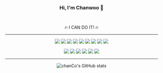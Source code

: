 <!--
**chanCo1/chanCo1** is a ✨ _special_ ✨ repository because its `README.md` (this file) appears on your GitHub profile.

Here are some ideas to get you started:

- 🔭 I’m currently working on ...
- 🌱 I’m currently learning ...
- 👯 I’m looking to collaborate on ...
- 🤔 I’m looking for help with ...
- 💬 Ask me about ...
- 📫 How to reach me: ...
- 😄 Pronouns: ...
- ⚡ Fun fact: ...
-->

<h3 align="center">
  Hi, I'm Chanwoo 🙌
</h3>

<br />

<div align="center">
  
🔥 I CAN DO IT! 🔥
  
</div>

---

<div align="center">
  
<img src="https://img.shields.io/badge/HTML5-E34F26?style=flat-square&logo=HTML5&logoColor=fff"/> <img src="https://img.shields.io/badge/CSS3-1572B6?style=flat-square&logo=CSS3&logoColor=fff"/> <img src="https://img.shields.io/badge/Scss-CC6699?style=flat-square&logo=Sass&logoColor=fff"/> <img src="https://img.shields.io/badge/JavaScript-F7DF1E?style=flat-square&logo=JavaScript&logoColor=fff"/> <img src="https://img.shields.io/badge/React-61DAFB?style=flat-square&logo=React&logoColor=fff"/> <img src="https://img.shields.io/badge/Redux-764ABC?style=flat-square&logo=Redux&logoColor=fff"/> <img src="https://img.shields.io/badge/Node.js-339933?style=flat-square&logo=Node.js&logoColor=fff"/> <img src="https://img.shields.io/badge/Express-000?style=flat-square&logo=Express&logoColor=fff"/> <img src="https://img.shields.io/badge/MongoDB-47A248?style=flat-square&logo=MongoDB&logoColor=fff"/>

<img src="https://img.shields.io/badge/MacOS-000000?style=flat-square&logo=Apple&logoColor=fff"/> <img src="https://img.shields.io/badge/iTerm2-000?style=flat-square&logo=iTerm2&logoColor=green"/> <img src="https://img.shields.io/badge/Visual Studio Code-007ACC?style=flat-square&logo=Visual Studio Code&logoColor=fff"/> <img src="https://img.shields.io/badge/Git-F05032?style=flat-square&logo=Git&logoColor=fff"/> <img src="https://img.shields.io/badge/GitHub-181717?style=flat-square&logo=GitHub&logoColor=fff"/> <a href="https://chan-co.tistory.com/" target="_blank"><img src="https://img.shields.io/badge/TISTORY-FFD400?style=flat-square&logo=TV Time&logoColor=fff"/></a>
  
</div>

---

<div align="center">

![chanCo's GitHub stats](https://github-readme-stats.vercel.app/api?username=chanCo1&show_icons=true&theme=discord_old_blurple)

</div>
